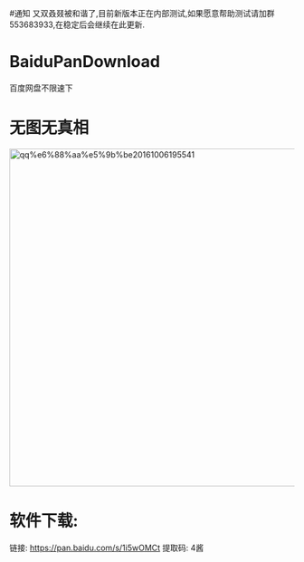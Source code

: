﻿#通知
又双叒叕被和谐了,目前新版本正在内部测试,如果愿意帮助测试请加群553683933,在稳定后会继续在此更新.
# BaiduPanDownload
百度网盘不限速下

# 无图无真相
<img class="alignnone size-full wp-image-99" src="http://www.mrs4s.top/wp-content/uploads/2016/10/QQ截图20161006195541.png" alt="qq%e6%88%aa%e5%9b%be20161006195541" width="721" height="597" />

# 软件下载:
链接: <a href="https://pan.baidu.com/s/1i5wOMCt">https://pan.baidu.com/s/1i5wOMCt</a> 提取码: 4酱
